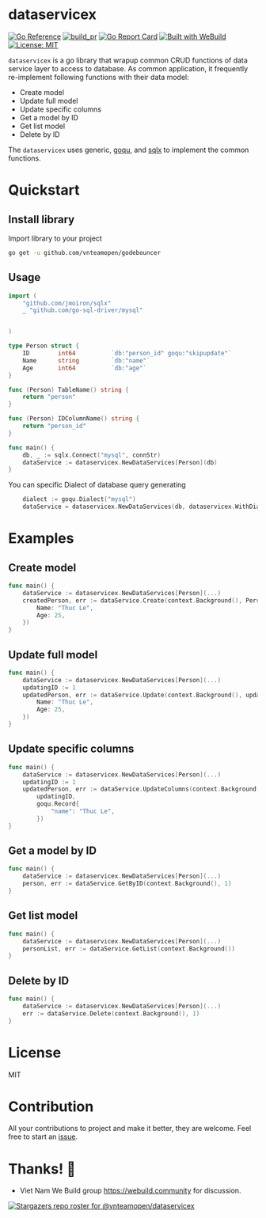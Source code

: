 
# dataservicex

[![Go Reference](https://pkg.go.dev/badge/github.com/vnteamopen/dataservicex.svg)](https://pkg.go.dev/github.com/vnteamopen/dataservicex) [![build_pr](https://github.com/vnteamopen/dataservicex/actions/workflows/build.yml/badge.svg)](https://github.com/vnteamopen/dataservicex/actions/workflows/build.yml) [![Go Report Card](https://goreportcard.com/badge/github.com/vnteamopen/dataservicex)](https://goreportcard.com/report/github.com/vnteamopen/dataservicex) 
[![Built with WeBuild](https://raw.githubusercontent.com/webuild-community/badge/master/svg/WeBuild.svg)](https://webuild.community) [![License: MIT](https://img.shields.io/badge/License-MIT-yellow.svg)](https://github.com/vnteamopen/dataservicex/blob/main/LICENSE)

`dataservicex` is a go library that wrapup common CRUD functions of data service layer to access to database. As common application, it frequently re-implement following functions with their data model:

 - Create model
 - Update full model
 - Update specific columns
 - Get a model by ID
 - Get list model
 - Delete by ID

The `dataservicex` uses generic, [goqu](https://github.com/doug-martin/goqu), and [sqlx](https://github.com/launchbadge/sqlx) to implement the common functions.

# Quickstart

## Install library

Import library to your project

```bash
go get -u github.com/vnteamopen/godebouncer
```

## Usage

```go
import (
	"github.com/jmoiron/sqlx"
	_ "github.com/go-sql-driver/mysql"


)

type Person struct {
	ID        int64          `db:"person_id" goqu:"skipupdate"`
	Name      string         `db:"name"`
	Age       int64          `db:"age"`
}

func (Person) TableName() string {
	return "person"
}

func (Person) IDColumnName() string {
	return "person_id"
}

func main() {
	db, _ := sqlx.Connect("mysql", connStr)
	dataService := dataservicex.NewDataServices[Person](db)
}
```

You can specific Dialect of database query generating

```go
	dialect := goqu.Dialect("mysql")
	dataService = dataservicex.NewDataServices(db, dataservicex.WithDialect[Person](dialect))
```

# Examples

## Create model

```go
func main() {
	dataService := dataservicex.NewDataServices[Person](...)
	createdPerson, err := dataService.Create(context.Background(), Person{
		Name: "Thuc Le",
		Age: 25,
	})
}
```

## Update full model

```go
func main() {
	dataService := dataservicex.NewDataServices[Person](...)
	updatingID := 1
	updatedPerson, err := dataService.Update(context.Background(), updatingID, Person{
		Name: "Thuc Le",
		Age: 25,
	})
}
```

## Update specific columns

```go
func main() {
	dataService := dataservicex.NewDataServices[Person](...)
	updatingID := 1
	updatedPerson, err := dataService.UpdateColumns(context.Background(),
		updatingID,
		goqu.Record{
			"name": "Thuc Le",
		})
}
```

## Get a model by ID

```go
func main() {
	dataService := dataservicex.NewDataServices[Person](...)
	person, err := dataService.GetByID(context.Background(), 1)
}
```

## Get list model

```go
func main() {
	dataService := dataservicex.NewDataServices[Person](...)
	personList, err := dataService.GetList(context.Background())
}
```

## Delete by ID

```go
func main() {
	dataService := dataservicex.NewDataServices[Person](...)
	err := dataService.Delete(context.Background(), 1)
}
```

# License

MIT

# Contribution

All your contributions to project and make it better, they are welcome. Feel free to start an [issue](https://github.com/vnteamopen/dataservicex/issues).

# Thanks! 🙌

 - Viet Nam We Build group https://webuild.community for discussion.

[![Stargazers repo roster for @vnteamopen/dataservicex](https://reporoster.com/stars/vnteamopen/dataservicex)](https://github.com/vnteamopen/dataservicex/stargazers)
